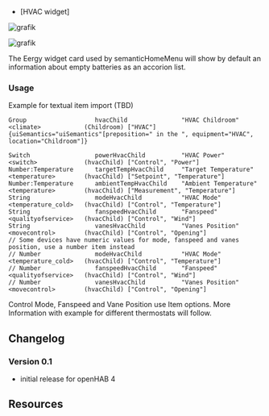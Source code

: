 * [HVAC widget]
  
![grafik](https://github.com/hmerk/semanticHomeMenu/blob/main/screenshots/LowBattery.jpg)

![grafik](https://github.com/hmerk/semanticHomeMenu/blob/main/screenshots/LowBatteryExpanded.jpg)

The Eergy widget card used by semanticHomeMenu will show by default an information about empty batteries as an accorion list.

### Usage
Example for textual item import (TBD)
```csv
Group                   hvacChild               "HVAC Childroom"       <climate>            (Childroom) ["HVAC"]    {uiSemantics="uiSemantics"[preposition=" in the ", equipment="HVAC", location="Childroom"]}

Switch                  powerHvacChild          "HVAC Power"           <switch>             (hvacChild) ["Control", "Power"]
Number:Temperature      targetTempHvacChild     "Target Temperature"   <temperature>        (hvacChild) ["Setpoint", "Temperature"]
Number:Temperature      ambientTempHvacChild    "Ambient Temperature"  <temperature>        (hvacChild) ["Measurement", "Temperature"]
String                  modeHvacChild           "HVAC Mode"            <temperature_cold>   (hvacChild) ["Control", "Temperature"]
String                  fanspeedHvacChild       "Fanspeed"             <qualityofservice>   (hvacChild) ["Control", "Wind"]
String                  vanesHvacChild          "Vanes Position"       <movecontrol>        (hvacChild) ["Control", "Opening"]
// Some devices have numeric values for mode, fanspeed and vanes position, use a number item instead
// Number               modeHvacChild           "HVAC Mode"            <temperature_cold>   (hvacChild) ["Control", "Temperature"]
// Number               fanspeedHvacChild       "Fanspeed"             <qualityofservice>   (hvacChild) ["Control", "Wind"]
// Number               vanesHvacChild          "Vanes Position"       <movecontrol>        (hvacChild) ["Control", "Opening"]

```

Control Mode, Fanspeed and Vane Position use Item options. More Information with example for different thermostats will follow.

## Changelog
### Version 0.1
- initial release for openHAB 4

## Resources
